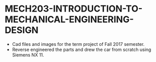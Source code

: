 # MECH203-INTRODUCTION-TO-MECHANICAL-ENGINEERING-DESIGN
* Cad files and images for the term project of Fall 2017 semester. 
* Reverse engineered the parts and drew the car from scratch using Siemens NX 11.
